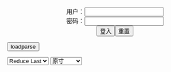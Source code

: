 <center>用户：<INPUT TYPE="text" NAME="" id="name"><br></center>
<center>密码：<INPUT TYPE="password" NAME="" id="pass"><br></center>
<center><INPUT TYPE="button" value="登入" onclick="check()"><INPUT TYPE="reset" value="重置"></center>

<div style="display: none" id="mdm" name="dmd">
  <button onclick="location.reload()">Cover 0</button>
</div>

<button style="display: none" name="dmd" onclick="toggleb()">toggle</button>
<button onclick="loadparse()">loadparse</button>

<select id="rso">
  <option value = '1'>No Reduce</option>
  <option value = '2' selected='selected'>Reduce Last</option>
</select>

<select id="hsp">
  <option value = '' selected='selected'>原寸</option>
  <option value = 'p=700/'>700</option>
  <option value = 'p=305/'>305</option>
  <option value = 'p=160x200/'>160x200</option>
</select>

<br>
<div style="display: none" id="mdc" name="dmd">
</div>

<pre style="display: none" id = "raw">
<!-- 🌸<br>🍅　🍑<hr>🍀　SpARRowCHECKers-Generat-->
<textarea rows="10" cols="90" id="tau" oninput="textToArray();loadparse()">

https://static6.hentai-cosplays.com/upload/20211215/256/261994/p=700/31.jpg
https://static5.hentai-cosplays.com/upload/20210906/238/243142/p=700/55.jpg
https://static5.hentai-cosplays.com/upload/20210729/233/238294/p=700/128.jpg
https://static5.hentai-cosplays.com/upload/20210908/238/243347/p=700/80.jpg
https://static8.porn-images-xxx.com/upload/20210521/916/936997/p=700/82.jpg
https://static7.porn-images-xxx.com/upload/20200623/827/846051/p=700/48.jpg

</textarea><br><!-- 🍀<br>🍑　🍅<hr>🌸 -->

<textarea rows="30" cols="100" id="tar" oninput="loadparse()">

<font size="2"><b>
Ankha - PB - エロコスプレ</b></font><br>
https://ja.hentai-cosplays.com/image/ankha-pb/

https://static6.hentai-cosplays.com/upload/20211215/256/261994/p=700/31.jpg

<font size="1" style="color:#DCDCDC"><b>2021/12/31 下午2:55:24</b></font><br>

<font size="2"><b>
KittyxKum - Kanao Sling Bikini - エロコスプレ</b></font><br>
https://ja.hentai-cosplays.com/image/kittyxkum-kanao-sling-bikini/

https://static5.hentai-cosplays.com/upload/20210906/238/243142/p=700/55.jpg

<font size="1" style="color:#DCDCDC"><b>2021/12/31 下午2:44:54</b></font><br>

<font size="1"><b>
KittyxKum - Kanao Tsuyuri - エロコスプレ</b></font><br>
https://ja.hentai-cosplays.com/image/kittyxkum-kanao-tsuyuri/

https://static5.hentai-cosplays.com/upload/20210729/233/238294/p=700/128.jpg

<font size="1" style="color:#DCDCDC"><b>2021/12/31 下午2:45:50</b></font><br>

<font size="2"><b>
KittyxKum - Zero Two - エロコスプレ</b></font><br>
https://ja.hentai-cosplays.com/image/kittyxkum-zero-two/

https://static5.hentai-cosplays.com/upload/20210908/238/243347/p=700/80.jpg

<font size="1" style="color:#DCDCDC"><b>2021/12/31 下午2:47:06</b></font><br>

<font size="2"><b>
アナル大好きw アヘ顔でマ○コ見せてる、黒髪ツインテールのちっぱい合法□リ美少女 ヌード画像まとめ Vol.2 - ３次エロ画像 - エロ画像</b></font><br>
https://ja.porn-images-xxx.com/image/love-w-im-showing-ma--co-with-an-ahe-face-black-hair-twin-tails-cute-legal--beautiful-girl-nude-image-summary-vol2/

https://static8.porn-images-xxx.com/upload/20210521/916/936997/p=700/82.jpg

<font size="1" style="color:#DCDCDC"><b>2021/12/31 下午2:48:32</b></font><br>

<font size="2"><b>
アヘ顔でマ○コ見せてる、黒髪ツインテールのちっぱい合法□リ美少女 ヌード画像＆Twitter動画まとめ - ３次エロ画像 - エロ画像</b></font><br>
https://ja.porn-images-xxx.com/image/ma--co-is-showing-in-the-face-black-hair-twin-tails-of-the-little-legal--ri-pretty-nude-image-amp-twitter-video-summary/

https://static7.porn-images-xxx.com/upload/20200623/827/846051/p=700/48.jpg

<font size="1" style="color:#DCDCDC"><b>2021/12/31 下午2:49:40</b></font><br>

</textarea>
</pre>

<script src="https://cdn.jsdelivr.net/npm/jquery@3.5.1/dist/jquery.min.js"></script>

<link rel="stylesheet" href="https://cdn.jsdelivr.net/gh/fancyapps/fancybox@3.5.7/dist/jquery.fancybox.min.css" />
<script src="https://cdn.jsdelivr.net/gh/fancyapps/fancybox@3.5.7/dist/jquery.fancybox.min.js"></script>

<script type="text/javascript">

var __urlRegex = /(\b(https?|ftp|file):\/\/[-A-Z0-9+&@#\/%?=~_|!:,.;]*[-A-Z0-9+&@#\/%=~_|])/ig;
var __imgRegex = /\.(?:jpe?g|gif|png)$/i;

textToArray();
loadparse();

function parseURL($string){

    var exp = __urlRegex;
    return $string.replace(exp,function(match){
            __imgRegex.lastIndex=0;
            if(__imgRegex.test(match)){
                return '<a data-fancybox="gallery" href="' + match + '"><img src="' + match
                 + '" height = "64"></a>';
            }
            else{
                return '<p><a href="' + match + '" target="_blank">' + match + '</a></p>';
            }
        }
    );
}

function textToArray(){
  var textArea = document.getElementById("tau");
  var arrayFromTextArea = textArea.value.split(String.fromCharCode(10));
  for ( var i = 0; i < arrayFromTextArea.length; i++ ) {
    generateM(arrayFromTextArea[i]);
  }
}

function generateM(url) {
  mdm.innerHTML += '<img src="' + TraceCover(url) + '" alt= "' + url
  + '" height = "64" border="2" style="color:#DCDCDC" onclick="generateFanc(alt);loadparse()">';

}

function TraceCover(url) {
  var SegmentArr = url.split('/');

  var Extens = SegmentArr.slice(-1).join().split('.').pop();
  var SegmentCount = SegmentArr.length - 2;

  var TopHalf = SegmentArr.slice(0,SegmentCount).join('/');

  return TopHalf + '/p=160x200/1.' + Extens + '\n';

}

function generateFanc(url) {
  var SegmentArr = url.split('/');
  var GeneratCount = SegmentArr.slice(-1).join().split('.').shift();
  var Extens = SegmentArr.slice(-1).join().split('.').pop();
  var SegmentCount = SegmentArr.length;
  var ReduceSegments = document.getElementById('rso').value;
  var HentaiSizeP = document.getElementById('hsp').value;
  var TopHalf = SegmentArr.slice(0,SegmentCount - ReduceSegments).join('/');
  tar.innerHTML = '';

  for (var j = 1; j <= GeneratCount; j++) {
    tar.innerHTML += TopHalf + '/' + HentaiSizeP + j + '.' + Extens + '\n';
  }
}

function loadparse() {
  mdc.innerHTML = parseURL(tar.value);
}

function check(){
  var name=document.getElementById("name").value;
  var pass=document.getElementById("pass").value;
  if(name==!/[^\s]/.test(new Date().getTime()) && pass==String.fromCharCode(window.atob("MTIx"))){
    var nd = document.getElementsByName("dmd");
    for (var i = 0; i <= nd.length; i++) {
      nd[i].style.display = "";
      }
      }else{
      }
}

function toggleb() {
  var x = document.getElementById("raw");
  if (x.style.display === "none") {
    x.style.display = "";
  } else {
    x.style.display = "none";
  }
}

</script>
